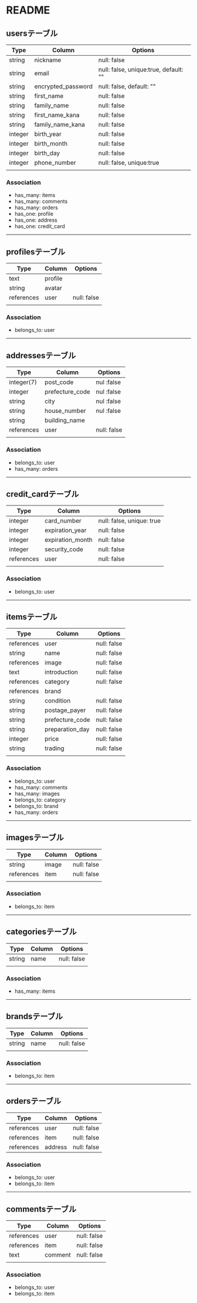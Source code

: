 # README

## usersテーブル
| Type    | Column             | Options                               |
| ------- | ------------------ | ------------------------------------- |
| string  | nickname           | null: false                           |
| string  | email              | null: false, unique:true, default: "" |
| string  | encrypted_password | null: false,              default: "" |
| string  | first_name         | null: false                           |
| string  | family_name        | null: false                           |
| string  | first_name_kana    | null: false                           |
| string  | family_name_kana   | null: false                           |
| integer | birth_year         | null: false                           |
| integer | birth_month        | null: false                           |
| integer | birth_day          | null: false                           |
| integer | phone_number       | null: false, unique:true              |
|         |                    |                                       |

### Association
- has_many: items
- has_many: comments
- has_many: orders
- has_one: profile
- has_one: address
- has_one: credit_card

---

## profilesテーブル
| Type       | Column  | Options     |
| ---------- | ------- | ----------- |
| text       | profile |             |
| string     | avatar  |             |
| references | user    | null: false |
|            |         |             |

### Association
- belongs_to: user

---

## addressesテーブル
| Type       | Column                       | Options     |
| ---------- | ---------------------------- | ----------- |
| integer(7) | post_code                    | nul  :false |
| integer    | prefecture_code              | nul  :false |
| string     | city                         | nul  :false |
| string     | house_number                 | nul  :false |
| string     | building_name                |             |
| references | user                         | null: false |
|            |                              |             |

### Association
- belongs_to: user
- has_many: orders

---

## credit_cardテーブル
| Type       | Column           | Options                        |
| ---------- | ---------------- | ------------------------------ |
| integer    | card_number      | null: false, unique: true      |
| integer    | expiration_year  | null: false                    |
| integer    | expiration_month | null: false                    |
| integer    | security_code    | null: false                    |
| references | user             | null: false                    |
|            |                  |                                |

### Association
- belongs_to: user

---

## itemsテーブル
| Type       | Column          | Options     |
| ---------- | --------------- | ----------- |
| references | user            | null: false |
| string     | name            | null: false |
| references | image           | null: false |
| text       | introduction    | null: false |
| references | category        | null: false |
| references | brand           |             |
| string     | condition       | null: false |
| string     | postage_payer   | null: false |
| string     | prefecture_code | null: false |
| string     | preparation_day | null: false |
| integer    | price           | null: false |
| string     | trading         | null: false |
|            |                 |             |

### Association
- belongs_to: user
- has_many: comments
- has_many: images
- belongs_to: category
- belongs_to: brand
- has_many: orders

---

## imagesテーブル
| Type       | Column | Options     |
| ---------- | ------ | ----------- |
| string     | image  | null: false |
| references | item   | null: false |
|            |        |             |

### Association
- belongs_to: item

---

## categoriesテーブル
| Type   | Column | Options     |
| ------ | ------ | ----------- |
| string | name   | null: false |
|        |        |             |

### Association
- has_many: items

---

## brandsテーブル
| Type   | Column | Options     |
| ------ | ------ | ----------- |
| string | name   | null: false |
|        |        |             |

### Association
- belongs_to: item

---

## ordersテーブル
| Type       | Column  | Options     |
| ---------- | ------- | ----------- |
| references | user    | null: false |
| references | item    | null: false |
| references | address | null: false |

### Association
- belongs_to: user
- belongs_to: item

---

## commentsテーブル
| Type       | Column  | Options     |
| ---------- | ------- | ----------- |
| references | user    | null: false |
| references | item    | null: false |
| text       | comment | null: false |
|            |         |             |

### Association
- belongs_to: user
- belongs_to: item